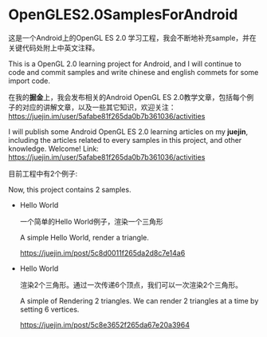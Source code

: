 # OpenGLES2.0SamplesForAndroid



这是一个Android上的OpenGL ES 2.0 学习工程，我会不断地补充sample，并在关键代码处附上中英文注释。

This is a OpenGL 2.0 learning project for Android, and I will continue to code and commit samples and write chinese and english commets for some import code.



在我的**掘金**上，我会发布相关的Android OpenGL ES 2.0教学文章，包括每个例子的对应的讲解文章，以及一些其它知识，欢迎关注：https://juejin.im/user/5afabe81f265da0b7b361036/activities

I will publish some Android OpenGL ES 2.0 learning articles on my **juejin**, including the articles related to every samples in this project, and other knowledge.  Welcome! Link: https://juejin.im/user/5afabe81f265da0b7b361036/activities




目前工程中有2个例子:

Now, this project contains 2 samples.

- Hello World

  一个简单的Hello World例子，渲染一个三角形

  A simple Hello World, render a triangle. 

  https://juejin.im/post/5c8d0011f265da2d8c7e14a6

- Hello World

  渲染2个三角形。通过一次传递6个顶点，我们可以一次渲染2个三角形。

  A simple of Rendering 2 triangles. We can render 2 triangles at a time by setting 6 vertices.

  https://juejin.im/post/5c8e3652f265da67e20a3964

  

  

